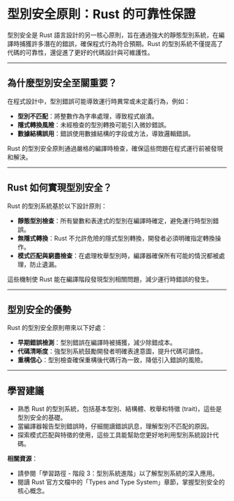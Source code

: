 # 型別安全原則：Rust 的可靠性保證

型別安全是 Rust 語言設計的另一核心原則，旨在通過強大的靜態型別系統，在編譯時捕獲許多潛在的錯誤，確保程式行為符合預期。Rust 的型別系統不僅提高了代碼的可靠性，還促進了更好的代碼設計與可維護性。

---

## 為什麼型別安全至關重要？

在程式設計中，型別錯誤可能導致運行時異常或未定義行為，例如：

- **型別不匹配**：將整數作為字串處理，導致程式崩潰。
- **隱式轉換風險**：未經檢查的型別轉換可能引入微妙錯誤。
- **數據結構誤用**：錯誤使用數據結構的字段或方法，導致邏輯錯誤。

Rust 的型別安全原則通過嚴格的編譯時檢查，確保這些問題在程式運行前被發現和解決。

---

## Rust 如何實現型別安全？

Rust 的型別系統基於以下設計原則：

- **靜態型別檢查**：所有變數和表達式的型別在編譯時確定，避免運行時型別錯誤。
- **無隱式轉換**：Rust 不允許危險的隱式型別轉換，開發者必須明確指定轉換操作。
- **模式匹配與窮盡檢查**：在處理枚舉型別時，編譯器確保所有可能的情況都被處理，防止遺漏。

這些機制使 Rust 能在編譯階段發現型別相關問題，減少運行時錯誤的發生。

---

## 型別安全的優勢

Rust 的型別安全原則帶來以下好處：

- **早期錯誤檢測**：型別錯誤在編譯時被捕獲，減少除錯成本。
- **代碼清晰度**：強型別系統鼓勵開發者明確表達意圖，提升代碼可讀性。
- **重構信心**：型別檢查確保重構後代碼行為一致，降低引入錯誤的風險。

---

## 學習建議

- 熟悉 Rust 的型別系統，包括基本型別、結構體、枚舉和特徵 (trait)，這些是型別安全的基礎。
- 當編譯器報告型別錯誤時，仔細閱讀錯誤訊息，理解型別不匹配的原因。
- 探索模式匹配與特徵的使用，這些工具能幫助您更好地利用型別系統設計代碼。

**相關資源**：

- 請參閱「學習路徑 - 階段 3：型別系統進階」以了解型別系統的深入應用。
- 閱讀 Rust 官方文檔中的「Types and Type System」章節，掌握型別安全的核心概念。

